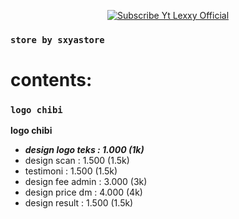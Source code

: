 <p align="center">
    <a href="https://Bisnisokteto.github.io">
        <img
            src="https://readme-typing-svg.herokuapp.com?size=15&width=280&lines=Welcome+to+sxyastore"
            alt="Subscribe Yt Lexxy Official"
        />
    </a>

### ```store by sxyastore```
# contents:

### ```logo chibi```
**logo chibi**
- ***design logo teks : 1.000 (1k)***
- design scan : 1.500 (1.5k)
- testimoni : 1.500 (1.5k)
- design fee admin : 3.000 (3k)
- design price dm : 4.000 (4k)
- design result : 1.500 (1.5k)
